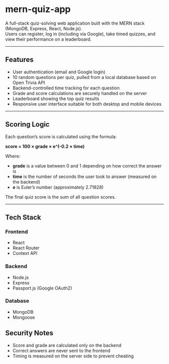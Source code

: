 # mern-quiz-app

A full-stack quiz-solving web application built with the MERN stack (MongoDB, Express, React, Node.js).  
Users can register, log in (including via Google), take timed quizzes, and view their performance on a leaderboard.

---

## Features

- User authentication (email and Google login)
- 10 random questions per quiz, pulled from a local database based on Open Trivia API
- Backend-controlled time tracking for each question
- Grade and score calculations are securely handled on the server
- Leaderboard showing the top quiz results
- Responsive user interface suitable for both desktop and mobile devices

---

## Scoring Logic

Each question’s score is calculated using the formula:

**score = 100 × grade × e^(-0.2 × time)**

Where:

- **grade** is a value between 0 and 1 depending on how correct the answer is  
- **time** is the number of seconds the user took to answer (measured on the backend)  
- **e** is Euler’s number (approximately 2.71828)

The final quiz score is the sum of all question scores.

---

## Tech Stack

### Frontend
- React
- React Router
- Context API

### Backend
- Node.js
- Express
- Passport.js (Google OAuth2)

### Database
- MongoDB
- Mongoose

## Security Notes

- Score and grade are calculated only on the backend
- Correct answers are never sent to the frontend
- Timing is measured on the server side to prevent cheating
